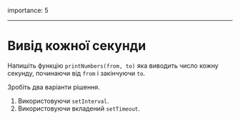 importance: 5

---

# Вивід кожної секунди

Напишіть функцію `printNumbers(from, to)` яка виводить число кожну секунду, починаючи від `from` і закінчуючи `to`.

Зробіть два варіанти рішення.

1. Використовуючи `setInterval`.
2. Використовуючи вкладений `setTimeout`.
